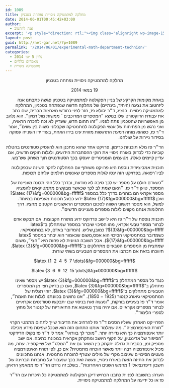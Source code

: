 ```yaml
---
id: 1089
title: מחלקה למתמטיקה ניסויית נפתחה בטכניון
date: 2014-06-01T00:45:42+03:00
author:
  - אנה ליזהטוב
excerpt: '<p style="direction: rtl;"><img class="alignright wp-image-1564" src="http://net-gar.net/wp-content/uploads/2014/08/paz2-233x300.png" alt="" width="81" height="104" />באחת מקומות הקרקע של בניין הפקולטה למתמטיקה בטכניון פגשה כתבתנו אנה ליזהטוב את נציגה (היחיד, בינתיים) של מחלקה חדשה שנפתחה בטכניון, המחלקה למתמטיקה ניסויית. הנציג, ד״ר יסולא פז, חזר לפני כחודש מארצות הברית, שם כתב את עבודת הדוקטורט שלו בנושא ״המספרים המרוכבים ־ ממשות מול דמיון״. הוא נלהב מן האפשרויות שהטכניון פתח לפניו. ״זהו תחום חדש, שעדיין לא זכה להכרה הראויה, ואני נרגש מן הפתיחות של אנשי הפקולטה למתמטיקה שקבלוני כשווה בין שווים״, אמר ד״ר פז, כשהוא מוחה דמעת התרגשות מזווית עינו בידו האחת, בעוד ידו השנייה עסוקה בסידור ניירות על שולחנו.</p>'
layout: post
guid: http://net-gar.net/?p=1089
permalink: '/2014/06/01/experimental-math-department-technion/'
categories:
  - גליון 5 יוני 2014
  - מאמרים כלליים
  - מתמטיקה ניסויית
---
```

<p dir="RTL" align="center">
  מחלקה למתמטיקה ניסויית נפתחה בטכניון
</p>

<p dir="RTL" align="center">
  19 במאי 2014
</p>

<p dir="RTL">
  באחת מקומות הקרקע של בניין הפקולטה למתמטיקה בטכניון פגשה כתבתנו אנה ליזהטוב את נציגה (היחיד, בינתיים) של מחלקה חדשה שנפתחה בטכניון, המחלקה למתמטיקה ניסויית. הנציג, ד״ר יסולא פז, חזר לפני כחודש מארצות הברית, שם כתב את עבודת הדוקטורט שלו בנושא ״המספרים המרוכבים ־ ממשות מול דמיון״. הוא נלהב מן האפשרויות שהטכניון פתח לפניו. ״זהו תחום חדש, שעדיין לא זכה להכרה הראויה, ואני נרגש מן הפתיחות של אנשי הפקולטה למתמטיקה שקבלוני כשווה בין שווים״, אמר ד״ר פז, כשהוא מוחה דמעת התרגשות מזווית עינו בידו האחת, בעוד ידו השנייה עסוקה בסידור ניירות על שולחנו.
</p>

<p dir="RTL">
  הד״ר פז מלא תוכניות כרימון. פרויקט אחד שהוא מתכנן הוא להעסיק סטודנטים בהטלת קוביות כדי לבדוק באורח ניסויי את חוקי ההסתברות הידועים, ולגלות חוקים חדשים, אם עדיין קיימים כאלה. מטעמים הומניטריים יועסקו בכך הסטודנטים תוך משחק שש־בש.
</p>

<p dir="RTL">
  תוכנית אמביציוזית נוספת היא פרויקט משותף עם המחלקה לחקר השינה שבפקולטה לביו־רפואה. בפרויקט הזה ינסו לגלות מספרים שאנשים חולמים עליהם תכופות.
</p>

<p dir="RTL">
  ״כשאדם חולם על מספר יש לכך סיבה לא מודעת, ובדרך כלל זוהי תכונה מעניינת של המספר, טוען ד״ר פז. ״האם שמת לב לכך שכאשר מבקשים מתמטיקאים להמציא מספר אקראי הם בוחרים בדרך כלל במספר $latex {17}&fg=000000&bg=ffffff$? ואכן $latex {17}&fg=000000&bg=ffffff$ ידוע כבעל תכונות מעניינות במיוחד. למשל, הוא מספר ראשוני השווה לסכום המספרים הראשוניים הקטנים מחציו. דרך החלומות אנחנו מקווים לגלות מספרים מעניינים חדשים״.
</p>

<p dir="RTL">
  תוכנית נוספת של ד״ר פז היא ליישב פרדוקס ידוע מתורת הקבוצות. אם תבקש אדם לבחור מספר טבעי אקראי, מהו הסיכוי שיבחר במספר שמתחלק ב־$latex {3}&fg=000000&bg=ffffff$? כמובן,שליש. (המדובר באדם, לא במתמטיקאי. כשמדובר במתמטיקאי הסיכוי הוא אפס,משום שכאמור הוא יבחר במספר $latex {17}&fg=000000&bg=ffffff$). אבל תשובה הגיונית לא פחות היא ״חצי״, משום שמחצית מן המספרים הטבעיים מתחלקים ב־$latex {3}&fg=000000&bg=ffffff$. תיווכחו בזאת אם תכתבו את המספרים הטבעיים בשתי שורות:
</p>

<p dir="RTL" align="center">
  $latex {1  2  4  5  7 \dots}&fg=000000&bg=ffffff$
</p>

<p dir="RTL" align="center">
  $latex {3  6  9  12  15 \dots}&fg=000000&bg=ffffff$
</p>

<p dir="RTL">
  כנגד כל מספר המתחלק ב־$latex {3}&fg=000000&bg=ffffff$ יש מספר שאינו מתחלק ב־$latex {3}&fg=000000&bg=ffffff$, ואם כן בדיוק חצי מן המספרים הטבעיים מתחלקים ב־$latex {3}&fg=000000&bg=ffffff$. זוהי תגלית של המתמטיקאי גיאורג קנטור (1925 − 1850). ״אנו נחושים בכוונתנו לגלות את האמת״, אומר ד״ר פז בעיניים בורקות, ״ונעשה זאת בניסוי שבו יתבקשו סטודנטים אקראיים לבחור מספרים אקראיים. אם יהיה צורך נטאטא את התיאוריות של קנטור אל מחוץ לספרי הלימוד״.
</p>

<p dir="RTL">
  הפרוייקט האחרון שעליו הסכים ד״ר פז להרחיב את הדיבור שייך לתחום מתמטי הקרוי ״תורת האינפורמציה״. מה שמלמד אותנו התחום הזה הוא שככל שפיסת מידע מכילה יותר אינפורמציה כך היא נדירה יותר. ״מוכר לך בוודאי״ אמר לי ד״ר פז בקולו הדידקטי ״הסיפור של אדינגטון, על הקוף היושב ומתקתק אקראית במכונת כתיבה. אם ישב מספיק זמן, בסבירות גדולה יתקתק בין השאר גם את ״המלט״ של שייקספיר. עתה, מה מכיל אינפורמציה רבה יותר מאשר הוכחה מתמטית? אם כן, לפי תורת האינפורמציה מעטים הסיכויים שגיבוב מקרי של מילים יצטרף להוכחה מתמטית. אנחנו מתכוונים לבדוק את התיזה הזאת באורח ניסויי, ונעשה זאת בכך שנעבור על מחברות הבחינה של חשבון דיפרנציאלי 1 מחמש השנים האחרונות״. בשלב זה נרדם הד״ר פז ממאמץ הראיון.
</p>

<p dir="RTL">
  הערה: בתשובה לפניית כתבנו הכחיש דיקן הפקולטה למתמטיקה כל היכרות עם הד״ר פז או כל ידיעה על המחלקה למתמטיקה ניסויית.
</p>